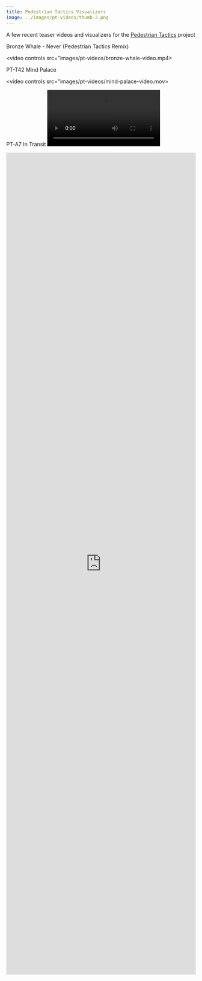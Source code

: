 ```yaml
---
title: Pedestrian Tactics Visualizers
image: ../images/pt-videos/thumb-2.png
---
```


A few recent teaser videos and visualizers for the [Pedestrian Tactics](https://pedestriantactics.com) project

Bronze Whale - Never (Pedestrian Tactics Remix)

<video controls src="images/pt-videos/bronze-whale-video.mp4></video>

PT-T42 Mind Palace

<video controls src="images/pt-videos/mind-palace-video.mov></video>

PT-A7 In Transit
<video controls src="images/pt-videos/in-transit-video.mp4"></video>

<iframe width="100%" height="56%" src="https://www.youtube.com/embed/Y8iQAg0hOgw" title="YouTube video player" frameborder="0" allow="accelerometer; autoplay; clipboard-write; encrypted-media; gyroscope; picture-in-picture" allowfullscreen></iframe>

